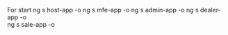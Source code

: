 For start
ng s host-app -o 
ng s mfe-app -o
ng s admin-app -o 
ng s dealer-app -o  
ng s sale-app -o    